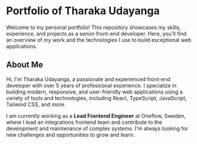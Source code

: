# Portfolio of Tharaka Udayanga

Welcome to my personal portfolio! This repository showcases my skills, experience, and projects as a senior front-end developer. Here, you'll find an overview of my work and the technologies I use to build exceptional web applications.

## About Me

Hi, I'm Tharaka Udayanga, a passionate and experienced front-end developer with over 5 years of professional experience. I specialize in building modern, responsive, and user-friendly web applications using a variety of tools and technologies, including React, TypeScript, JavaScript, Tailwind CSS, and more.

I am currently working as a **Lead Frontend Engineer** at Oneflow, Sweden, where I lead an integrations frontend team and contribute to the development and maintenance of complex systems. I'm always looking for new challenges and opportunities to grow and learn.
